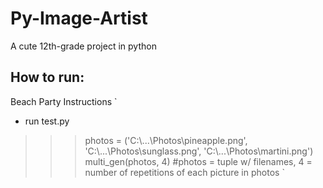 # Py-Image-Artist
A cute 12th-grade project in python


## How to run:
Beach Party Instructions
`
 * run test.py
>>> photos = ('C:\\...\\Photos\\pineapple.png', 'C:\\...\\Photos\\sunglass.png', 'C:\\...\\Photos\\martini.png')
>>> multi_gen(photos, 4) 
#photos = tuple w/ filenames, 4 = number of repetitions of each picture in photos
`
